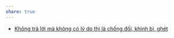 ```yaml
---
share: true
---
```

- [Không trả lời mà không có lý do thì là chống đối, khinh bỉ, ghét](../../Quan%20%C4%91i%E1%BB%83m,%20th%C3%A1i%20%C4%91%E1%BB%99,%20nguy%C3%AAn%20t%E1%BA%AFc%20s%E1%BB%91ng,%20%C4%91i%E1%BB%81u%20m%C3%ACnh%20th%E1%BA%A5y%20ho%E1%BA%B7c%20c%E1%BA%A3m%20nh%E1%BA%ADn/Kh%C3%B4ng%20tr%E1%BA%A3%20l%E1%BB%9Di%20m%C3%A0%20kh%C3%B4ng%20c%C3%B3%20l%C3%BD%20do%20th%C3%AC%20l%C3%A0%20ch%E1%BB%91ng%20%C4%91%E1%BB%91i,%20khinh%20b%E1%BB%89,%20gh%C3%A9t.md)

